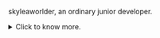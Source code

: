 skyleaworlder, an ordinary junior developer.

<details>
<summary>Click to know more.</summary>
<p align="left">
	<li> Tongji Univ. CS/IS => Fudan Univ. SE Lab (<b>@FudanSELab</b>) PA Group (2022-2025 expected).</li>
	<li> Currently, I'm working extremely hard to obtain my master's degree and graduation certificate. In China, without them, I will lose all the jobs I have previously found. </li>
	<li> At the same time, I'm an intern at <b>@Trae-AI</b> / <b>@bytedance</b>. </li>
	<li> Actually, I got 1st Prize(60/2000000+) in the Final of 12th SSSCCC, aka "Secondary School Student Creative Composition Competition".</li>
</p>
</details>
